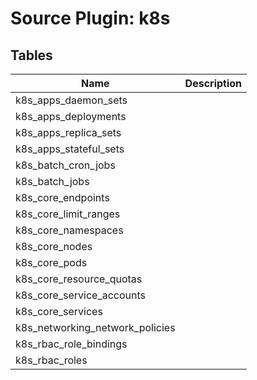 # Source Plugin: k8s
## Tables
| Name          | Description   |
| ------------- | ------------- |
|k8s_apps_daemon_sets||
|k8s_apps_deployments||
|k8s_apps_replica_sets||
|k8s_apps_stateful_sets||
|k8s_batch_cron_jobs||
|k8s_batch_jobs||
|k8s_core_endpoints||
|k8s_core_limit_ranges||
|k8s_core_namespaces||
|k8s_core_nodes||
|k8s_core_pods||
|k8s_core_resource_quotas||
|k8s_core_service_accounts||
|k8s_core_services||
|k8s_networking_network_policies||
|k8s_rbac_role_bindings||
|k8s_rbac_roles||